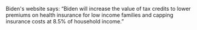 Biden's website says: “Biden will increase the value of tax credits to lower premiums on health insurance for low income families and capping insurance costs at 8.5% of household income.”

